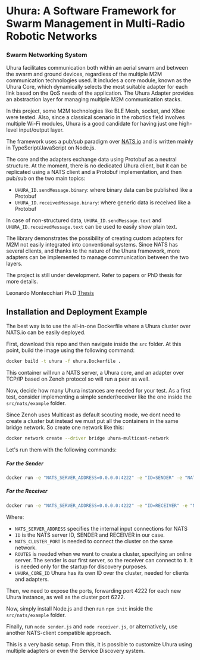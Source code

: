 
# Uhura: A Software Framework for Swarm Management in Multi-Radio Robotic Networks

### Swarm Networking System

Uhura facilitates communication both within an aerial swarm and between the swarm and ground devices, regardless of the multiple M2M communication technologies used. It includes a core module, known as the Uhura Core, which dynamically selects the most suitable adapter for each link based on the QoS needs of the application. The Uhura Adapter provides an abstraction layer for managing multiple M2M communication stacks.

In this project, some M2M technologies like BLE Mesh, socket, and XBee were tested. Also, since a classical scenario in the robotics field involves multiple Wi-Fi modules, Uhura is a good candidate for having just one high-level input/output layer.

The framework uses a pub/sub paradigm over [NATS.io](https://nats.io/) and is written mainly in TypeScript/JavaScript on Node.js.

The core and the adapters exchange data using Protobuf as a neutral structure. At the moment, there is no dedicated Uhura client, but it can be replicated using a NATS client and a Protobuf implementation, and then pub/sub on the two main topics:

- `UHURA_ID.sendMessage.binary`: where binary data can be published like a Protobuf
- `UHURA_ID.receivedMessage.binary`: where generic data is received like a Protobuf

In case of non-structured data, `UHURA_ID.sendMessage.text` and `UHURA_ID.receivedMessage.text` can be used to easily show plain text.

The library demonstrates the possibility of creating custom adapters for M2M not easily integrated into conventional systems. Since NATS has several clients, and thanks to the nature of the Uhura framework, more adapters can be implemented to manage communication between the two layers.

The project is still under development. Refer to papers or PhD thesis for more details.

Leonardo Montecchiari Ph.D
[Thesis](https://scholar.google.com/citations?view_op=view_citation&hl=it&user=C477N88AAAAJ&citation_for_view=C477N88AAAAJ:UeHWp8X0CEIC)

## Installation and Deployment Example

The best way is to use the all-in-one Dockerfile where a Uhura cluster over NATS.io can be easily deployed.

First, download this repo and then navigate inside the `src` folder. At this point, build the image using the following command:

```sh
docker build -t uhura -f uhura.Dockerfile .
```

This container will run a NATS server, a Uhura core, and an adapter over TCP/IP based on Zenoh protocol so will run a peer as well.

Now, decide how many Uhura instances are needed for your test. As a first test, consider implementing a simple sender/receiver like the one inside the `src/nats/example` folder.

Since Zenoh uses Multicast as default scouting mode, we dont need to create a cluster but instead we must put all the containers in the same bridge network.
So create one network like this:
```sh
docker network create --driver bridge uhura-multicast-network 
```


Let's run them with the following commands:

##### For the Sender

```sh
docker run -e "NATS_SERVER_ADDRESS=0.0.0.0:4222" -e "ID=SENDER" -e "NATS_CLUSTER_PORT=6222" -e "ROUTES=" -e "UHURA_CORE_ID=SENDER" -p 4222:4222 --network uhura-multicast-network --name sender_nats --rm uhura
```

##### For the Receiver

```sh
docker run -e "NATS_SERVER_ADDRESS=0.0.0.0:4222" -e "ID=RECEIVER" -e "NATS_CLUSTER_PORT=6222" -e "ROUTES=" -e "UHURA_CORE_ID=RECEIVER" -p 4222:4222 --network uhura-multicast-network --name receiver_nats --rm uhura

```

Where:
- `NATS_SERVER_ADDRESS` specifies the internal input connections for NATS
- `ID` is the NATS server ID, SENDER and RECEIVER in our case.
- `NATS_CLUSTER_PORT` is needed to connect the cluster on the same network.
- `ROUTES` is needed when we want to create a cluster, specifying an online server. The sender is our first server, so the receiver can connect to it. It is needed only for the startup for discovery purposes.
- `UHURA_CORE_ID` Uhura has its own ID over the cluster, needed for clients and adapters.

Then, we need to expose the ports, forwarding port 4222 for each new Uhura instance, as well as the cluster port 6222.

Now, simply install Node.js and then run `npm init` inside the `src/nats/example` folder.

Finally, run `node sender.js` and `node receiver.js`, or alternatively, use another NATS-client compatible approach.

This is a very basic setup. From this, it is possible to customize Uhura using multiple adapters or even the Service Discovery system.
